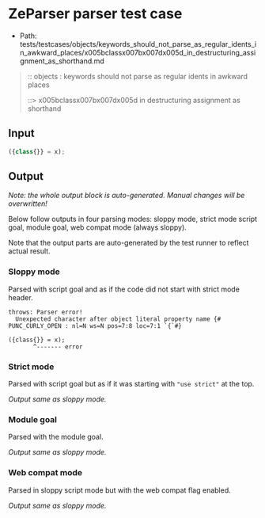 # ZeParser parser test case

- Path: tests/testcases/objects/keywords_should_not_parse_as_regular_idents_in_awkward_places/x005bclassx007bx007dx005d_in_destructuring_assignment_as_shorthand.md

> :: objects : keywords should not parse as regular idents in awkward places
>
> ::> x005bclassx007bx007dx005d in destructuring assignment as shorthand

## Input

`````js
({class{}} = x);
`````

## Output

_Note: the whole output block is auto-generated. Manual changes will be overwritten!_

Below follow outputs in four parsing modes: sloppy mode, strict mode script goal, module goal, web compat mode (always sloppy).

Note that the output parts are auto-generated by the test runner to reflect actual result.

### Sloppy mode

Parsed with script goal and as if the code did not start with strict mode header.

`````
throws: Parser error!
  Unexpected character after object literal property name {# PUNC_CURLY_OPEN : nl=N ws=N pos=7:8 loc=7:1 `{`#}

({class{}} = x);
       ^------- error
`````

### Strict mode

Parsed with script goal but as if it was starting with `"use strict"` at the top.

_Output same as sloppy mode._

### Module goal

Parsed with the module goal.

_Output same as sloppy mode._

### Web compat mode

Parsed in sloppy script mode but with the web compat flag enabled.

_Output same as sloppy mode._
